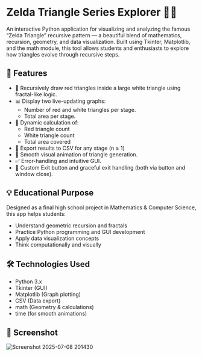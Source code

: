 # Zelda Triangle Series Explorer 🔺📐

An interactive Python application for visualizing and analyzing the famous “Zelda Triangle” recursive pattern — a beautiful blend of mathematics, recursion, geometry, and data visualization. Built using Tkinter, Matplotlib, and the math module, this tool allows students and enthusiasts to explore how triangles evolve through recursive steps.

## 🚀 Features

- 🧠 Recursively draw red triangles inside a large white triangle using fractal-like logic.
- 📊 Display two live-updating graphs:
  - Number of red and white triangles per stage.
  - Total area per stage.
- 🧮 Dynamic calculation of:
  - Red triangle count
  - White triangle count
  - Total area covered
- 📁 Export results to CSV for any stage (n ≥ 1)
- 🎨 Smooth visual animation of triangle generation.
- ✅ Error-handling and intuitive GUI.
- 🔴 Custom Exit button and graceful exit handling (both via button and window close).

## 💡 Educational Purpose

Designed as a final high school project in Mathematics & Computer Science, this app helps students:
- Understand geometric recursion and fractals
- Practice Python programming and GUI development
- Apply data visualization concepts
- Think computationally and visually

## 🛠 Technologies Used

- Python 3.x
- Tkinter (GUI)
- Matplotlib (Graph plotting)
- CSV (Data export)
- math (Geometry & calculations)
- time (for smooth animations)

## 📸 Screenshot
![Screenshot 2025-07-08 201430](https://github.com/user-attachments/assets/cb6ad4f5-3599-4da3-abe3-15d3e5e10e04)
